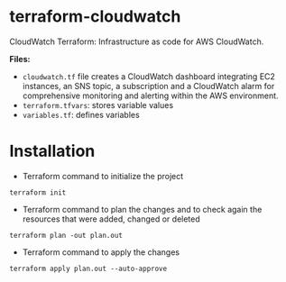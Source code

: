 # terraform-cloudwatch
CloudWatch Terraform: Infrastructure as code for AWS CloudWatch.

**Files:**
 - `cloudwatch.tf` file creates a CloudWatch dashboard integrating EC2 instances, an SNS topic, a subscription and a CloudWatch alarm for comprehensive monitoring and alerting within the AWS environment.
 - `terraform.tfvars`: stores variable values
 - `variables.tf`: defines variables

# Installation
- Terraform command to initialize the project
```
terraform init
```
* Terraform command to plan the changes and to check again the resources that were added, changed or deleted
```
terraform plan -out plan.out
```
- Terraform command to apply the changes
```
terraform apply plan.out --auto-approve
```
